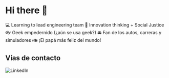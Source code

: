 # Hi there 👋

:computer: Learning to lead engineering team
:pencil: Innovation thinking + Social Justice
:eyeglasses: Geek empedernido (¿aún se usa geek?)
:oncoming_automobile: Fan de los autos, carreras y simuladores
:family: ¡El papá más feliz del mundo!

## Vías de contacto

![LinkedIn](https://www.linkedin.com/in/irving-hernández-226846205/)
